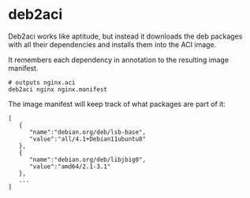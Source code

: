 # deb2aci

Deb2aci works like aptitude, but instead it downloads the deb packages with all their dependencies
and installs them into the ACI image.

It remembers each dependency in annotation to the resulting image manifest.

```
# outputs nginx.aci
deb2aci nginx nginx.manifest
```

The image manifest will keep track of what packages are part of it:

```
[
   {
      "name":"debian.org/deb/lsb-base",
      "value":"all/4.1+Debian11ubuntu8"
   },
   {
      "name":"debian.org/deb/libjbig0",
      "value":"amd64/2.1-3.1"
   },
   ...
]
```

